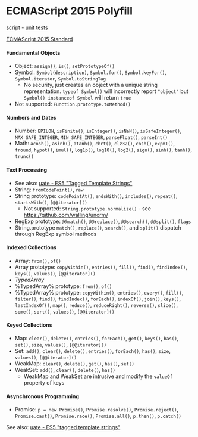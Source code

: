 # ECMAScript 2015 Polyfill

[script](es6.js) -
[unit tests](https://inexorabletash.github.io/polyfill/tests/es6.html)

[ECMAScript 2015 Standard](http://www.ecma-international.org/ecma-262/6.0/)

#### Fundamental Objects
* Object: `assign()`, `is()`, `setPrototypeOf()`
* Symbol: `Symbol(description)`, `Symbol.for()`, `Symbol.keyFor()`, `Symbol.iterator`, `Symbol.toStringTag`
  * No security, just creates an object with a unique string representation. `typeof Symbol()` will incorrectly report `"object"` but `Symbol() instanceof Symbol` will return `true`
* Not supported: `Function.prototype.toMethod()`

#### Numbers and Dates
* Number: `EPILON`, `isFinite()`, `isInteger()`, `isNaN()`, `isSafeInteger()`, `MAX_SAFE_INTEGER`, `MIN_SAFE_INTEGER`, `parseFloat()`, `parseInt()`
* Math: `acosh()`, `asinh()`, `atanh()`, `cbrt()`, `clz32()`, `cosh()`, `expm1()`, `fround`, `hypot()`, `imul()`, `log1p()`, `log10()`, `log2()`, `sign()`, `sinh()`, `tanh()`, `trunc()`

#### Text Processing
* See also: [uate - ES5 "Tagged Template Strings"](https://github.com/inexorabletash/uate)
* String: `fromCodePoint()`, `raw`
* String prototype: `codePointAt()`, `endsWith()`, `includes()`, `repeat()`, `startsWith()`, `[@@iterator]()`
  * Not supported: `String.prototype.normalize()` - see https://github.com/walling/unorm/
* RegExp prototype: `@@match()`, `@@replace()`, `@@search()`, `@@split()`, `flags`
* String.prototype `match()`, `replace()`, `search()`, and `split()` dispatch through RegExp symbol methods

#### Indexed Collections
* Array: `from()`, `of()`
* Array prototype: `copyWithin()`, `entries()`, `fill()`, `find()`, `findIndex()`, `keys()`, `values()`, `[@@iterator]()`
* _TypedArray_
* %TypedArray% prototype: `from()`, `of()`
* %TypedArray% prototype: `copyWithin()`, `entries()`, `every()`, `fill()`, `filter()`, `find()`, `findIndex()`, `forEach()`, `indexOf()`, `join()`, `keys()`, `lastIndexOf()`, `map()`, `reduce()`, `reduceRight()`, `reverse()`, `slice()`, `some()`, `sort()`, `values()`, `[@@iterator]()`

#### Keyed Collections
* Map: `clear()`, `delete()`, `entries()`, `forEach()`, `get()`, `keys()`, `has()`, `set()`, `size`, `values()`, `[@@iterator]()`
* Set: `add()`, `clear()`, `delete()`, `entries()`, `forEach()`, `has()`, `size`, `values()`, `[@@iterator]()`
* WeakMap: `clear()`, `delete()`, `get()`, `has()`, `set()`
* WeakSet: `add()`, `clear()`, `delete()`, `has()`
  * WeakMap and WeakSet are intrusive and modify the `valueOf` property of keys

#### Asynchronous Programming
* Promise: `p = new Promise()`, `Promise.resolve()`, `Promise.reject()`, `Promise.cast()`, `Promise.race()`, `Promise.all()`, `p.then()`, `p.catch()`

See also: [uate - ES5 "tagged template strings"](https://github.com/inexorabletash/uate)
